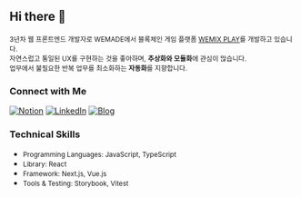 ## Hi there 👋

<small>3년차 웹 프론트엔드 개발자로 WEMADE에서 블록체인 게임 플랫폼 [WEMIX PLAY](https://wemixplay.com/tokens)를 개발하고 있습니다.  
자연스럽고 통일된 UX를 구현하는 것을 좋아하며, **추상화와 모듈화**에 관심이 많습니다.  
업무에서 불필요한 반복 업무를 최소화하는 **자동화**를 지향합니다.</small> 

### Connect with Me  
[![Notion](https://img.shields.io/badge/Notion-000000?style=for-the-badge&logo=notion&logoColor=white)](https://shrub-deer-f9d.notion.site/FE-edd9d71558484a87b9944d5155b40089)
[![LinkedIn](https://img.shields.io/badge/LinkedIn-0A66C2?style=for-the-badge&logo=linkedin&logoColor=white)](https://www.linkedin.com/in/doyoung-chung-270b08259/) 
[![Blog](https://img.shields.io/badge/Netlify-00C7B7?style=for-the-badge&logo=netlify&logoColor=white)](https://logdo.netlify.app) 

### Technical Skills  
- <small>Programming Languages: JavaScript, TypeScript</small>  
- <small>Library: React</small>  
- <small>Framework: Next.js, Vue.js</small>  
- <small>Tools & Testing: Storybook, Vitest</small>  
